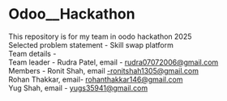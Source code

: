 # Odoo__Hackathon
This repository is for my team in oodo hackathon 2025
<br>
Selected problem statement - Skill swap platform
<br>
Team details -
<br>
Team leader - Rudra Patel, email - rudra07072006@gmail.com
<br>
Members - Ronit Shah, email -ronitshah1305@gmail.com
<br>
Rohan Thakkar, email- rohanthakkar146@gmail.com
<br>
Yug Shah, email - yugs35941@gmail.com
